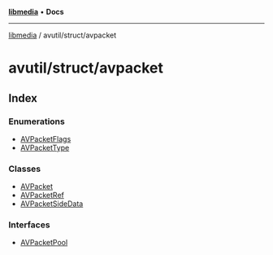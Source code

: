 [**libmedia**](../../../README.md) • **Docs**

***

[libmedia](../../../README.md) / avutil/struct/avpacket

# avutil/struct/avpacket

## Index

### Enumerations

- [AVPacketFlags](enumerations/AVPacketFlags.md)
- [AVPacketType](enumerations/AVPacketType.md)

### Classes

- [AVPacket](classes/AVPacket.md)
- [AVPacketRef](classes/AVPacketRef.md)
- [AVPacketSideData](classes/AVPacketSideData.md)

### Interfaces

- [AVPacketPool](interfaces/AVPacketPool.md)
